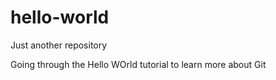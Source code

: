 # hello-world
Just another repository

Going through the Hello WOrld tutorial to learn more about Git
